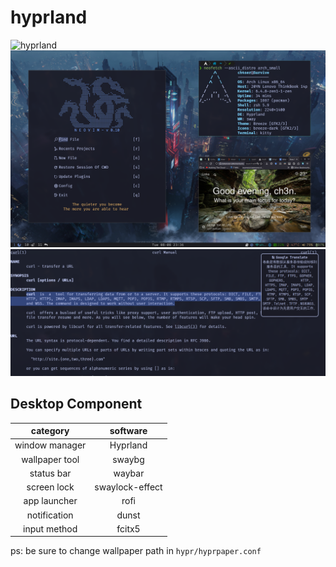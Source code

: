 # hyprland

![hyprland](./screenshots/hyprland.png)
![scratchpad](./screenshots/scratchpad.png)
![translate](./screenshots/translate.png)

## Desktop Component

|    category    |    software     |
| :------------: | :-------------: |
| window manager |    Hyprland     |
| wallpaper tool |     swaybg      |
|   status bar   |     waybar      |
|  screen lock   | swaylock-effect |
|  app launcher  |      rofi       |
|  notification  |      dunst      |
|  input method  |     fcitx5      |

ps: be sure to change wallpaper path in `hypr/hyprpaper.conf`
